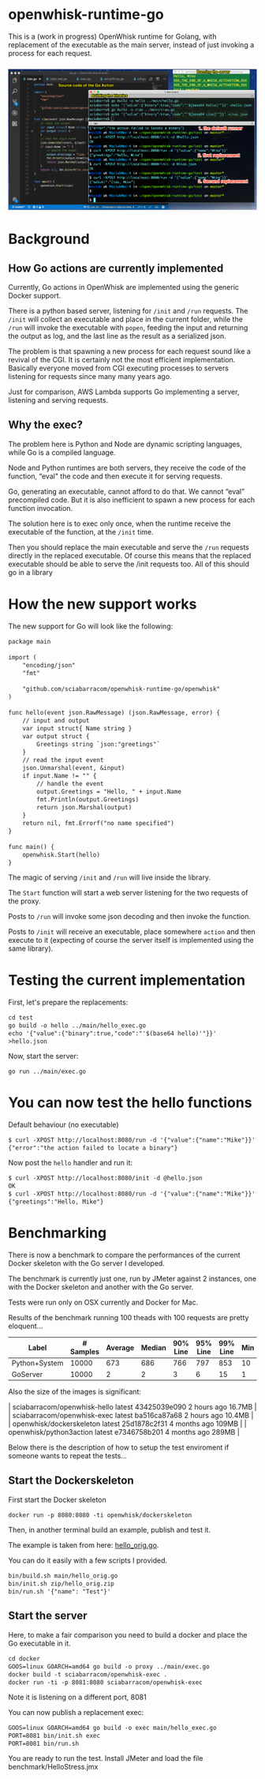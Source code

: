 # openwhisk-runtime-go

This is a (work in progress) OpenWhisk runtime for  Golang,  with replacement of the executable as the main server, instead of just invoking a process for each request.

![demo](./demo.png)

# Background

## How Go actions are currently implemented

Currently, Go actions in OpenWhisk are implemented using the generic Docker support. 

There is a python based server, listening for `/init` and `/run` requests. The `/init` will collect an executable and place in the current folder, while the `/run` will invoke the executable with `popen`, feeding the input and returning the output as log, and the last line as the result as a serialized json.

The problem is that spawning a new process for each request sound like a revival of the CGI.  It is certainly not the most efficient implementation.  Basically everyone moved from CGI executing processes to servers listening for requests since many many years ago.

Just for comparison, AWS Lambda supports Go implementing a server, listening and serving requests. 

## Why the exec?

The problem here is Python and Node are dynamic scripting languages, while Go is a compiled language.

Node and Python runtimes are both  servers, they receive the code of the function, “eval" the code and then execute it for serving requests. 

Go, generating an executable, cannot afford to do that. We cannot “eval” precompiled code. But it is also inefficient to spawn a new process for each function invocation. 

The solution here is to exec only once, when the runtime receive the executable of the function, at the `/init` time. 

Then you should replace the main executable and  serve the `/run` requests directly in the replaced executable. Of course this means that the replaced executable should be able to serve the /init requests too. All of this should go in a library

# How the new support works

The new support for Go will look like the following:

```
package main

import (
	"encoding/json"
	"fmt"

	"github.com/sciabarracom/openwhisk-runtime-go/openwhisk"
)

func hello(event json.RawMessage) (json.RawMessage, error) {
	// input and output
	var input struct{ Name string }
	var output struct {
		Greetings string `json:"greetings"`
	}
	// read the input event
	json.Unmarshal(event, &input)
	if input.Name != "" {
		// handle the event
		output.Greetings = "Hello, " + input.Name
		fmt.Println(output.Greetings)
		return json.Marshal(output)
	}
	return nil, fmt.Errorf("no name specified")
}

func main() {
	openwhisk.Start(hello)
}
```

The magic of serving `/init` and `/run` will live inside the library.

The `Start` function will start a web server listening for  the two requests of the proxy.

Posts to `/run` will invoke some json decoding  and then invoke the function.

Posts to `/init` will receive an executable, place somewhere `action` and then execute to it (expecting of course the server itself is implemented using the same library).  

# Testing the current implementation

First, let's prepare the replacements:

```
cd test
go build -o hello ../main/hello_exec.go
echo '{"value":{"binary":true,"code":"'$(base64 hello)'"}}' >hello.json
```

Now, start the server:

```
go run ../main/exec.go
```

# You can now test the hello functions

Default behaviour (no executable)

```
$ curl -XPOST http://localhost:8080/run -d '{"value":{"name":"Mike"}}'
{"error":"the action failed to locate a binary"}
```

Now post the `hello` handler and run it:

```
$ curl -XPOST http://localhost:8080/init -d @hello.json
OK
$ curl -XPOST http://localhost:8080/run -d '{"value":{"name":"Mike"}}'
{"greetings":"Hello, Mike"}
```

# Benchmarking

There is now a benchmark to compare the performances of the current Docker skeleton with the Go server I developed.

The benchmark is currently just one, run by JMeter against 2 instances, one with the Docker skeleton and another with the Go server.

Tests were run only on OSX currently and Docker for Mac.

Results of the benchmark running 100 theads with 100 requests are pretty eloquent...

|     Label     | # Samples | Average | Median | 90% Line | 95% Line | 99% Line | Min | Max  |
|---------------|-----------|---------|--------|----------|----------|----------|-----|------|
| Python+System |     10000 |     673 |    686 |      766 |      797 |      853 |  10 | 1180 |
| GoServer      |     10000 |       2 |      2 |        3 |        6 |       15 |   1 |   78 |


Also the size of the images is significant:

| sciabarracom/openwhisk-hello   latest              43425039e090        2 hours ago         16.7MB |
| sciabarracom/openwhisk-exec    latest              ba516ca87a68        2 hours ago         10.4MB |
| openwhisk/dockerskeleton       latest              25d1878c2f31        4 months ago        109MB  |
| openwhisk/python3action        latest              e7346758b201        4 months ago        289MB  |

Below there is the description of how to setup the test enviroment if someone wants to repeat the tests...

## Start the Dockerskeleton 

First start the Docker skeleton

```
docker run -p 8080:8080 -ti openwhisk/dockerskeleton
```

Then, in another terminal build an example, publish and test it.

The example is taken from here: [hello_orig.go](https://www.ibm.com/blogs/bluemix/2017/01/docker-bluemix-openwhisk/).

You can do it easily with a few scripts I provided.

```
bin/build.sh main/hello_orig.go
bin/init.sh zip/hello_orig.zip
bin/run.sh '{"name": "Test"}'
```

## Start the server

Here, to make a fair comparison you need to build a docker and place the Go executable in it.

```
cd docker
GOOS=linux GOARCH=amd64 go build -o proxy ../main/exec.go
docker build -t sciabarracom/openwhisk-exec .
docker run -ti -p 8081:8080 sciabarracom/openwhisk-exec
```

Note it is listening on a different port, 8081

You can now publish a replacement exec:

```
GOOS=linux GOARCH=amd64 go build -o exec main/hello_exec.go
PORT=8081 bin/init.sh exec
PORT=8081 bin/run.sh
```

You are ready to run the test. Install JMeter and load the file benchmark/HelloStress.jmx



